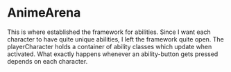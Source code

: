 # AnimeArena

This is where established the framework for abilities.
Since I want each character to have quite unique abilities, I left the framework quite open.
The playerCharacter holds a container of ability classes which update when activated.
What exactly happens whenever an ability-button gets pressed depends on each character. 
